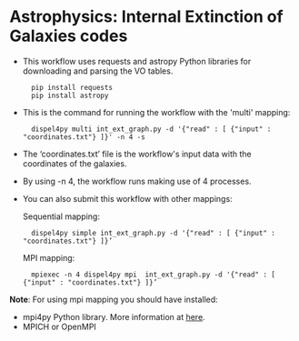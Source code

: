 # Astrophysics: Internal Extinction of Galaxies codes

- This workflow uses requests and astropy Python libraries for downloading and parsing the VO tables. 

		pip install requests
		pip install astropy

- This is the command for running the workflow with the 'multi' mapping:

		dispel4py multi int_ext_graph.py -d '{"read" : [ {"input" : "coordinates.txt"} ]}' -n 4 -s

- The ‘coordinates.txt’ file is the workflow's input data with the coordinates of the galaxies.

- By using -n 4, the workflow runs making use of 4 processes. 

- You can also submit this workflow with other mappings:

	Sequential mapping: 

		dispel4py simple int_ext_graph.py -d '{"read" : [ {"input" : "coordinates.txt"} ]}’ 

	MPI mapping: 

		mpiexec -n 4 dispel4py mpi  int_ext_graph.py -d '{"read" : [ {"input" : "coordinates.txt"} ]}’

**Note**: For using mpi mapping you should have installed:
- mpi4py Python library. More information at [here](https://pypi.python.org/pypi/mpi4py).
- MPICH or OpenMPI
